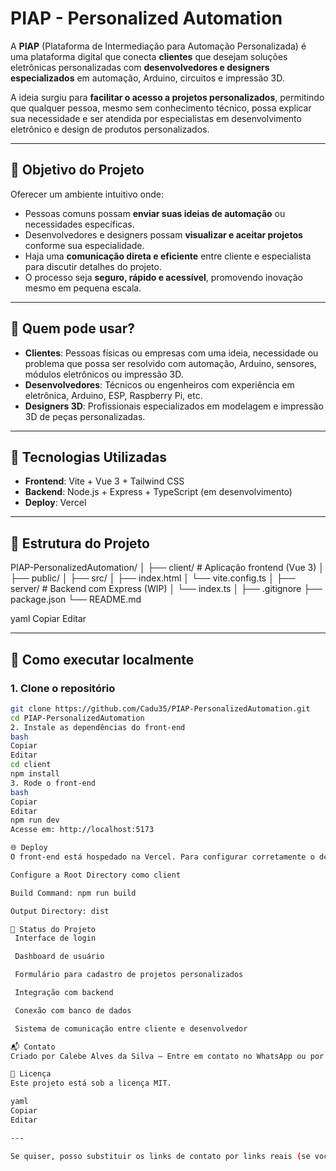 # PIAP - Personalized Automation

A **PIAP** (Plataforma de Intermediação para Automação Personalizada) é uma plataforma digital que conecta **clientes** que desejam soluções eletrônicas personalizadas com **desenvolvedores e designers especializados** em automação, Arduino, circuitos e impressão 3D.

A ideia surgiu para **facilitar o acesso a projetos personalizados**, permitindo que qualquer pessoa, mesmo sem conhecimento técnico, possa explicar sua necessidade e ser atendida por especialistas em desenvolvimento eletrônico e design de produtos personalizados.

---

## 🧠 Objetivo do Projeto

Oferecer um ambiente intuitivo onde:

- Pessoas comuns possam **enviar suas ideias de automação** ou necessidades específicas.
- Desenvolvedores e designers possam **visualizar e aceitar projetos** conforme sua especialidade.
- Haja uma **comunicação direta e eficiente** entre cliente e especialista para discutir detalhes do projeto.
- O processo seja **seguro, rápido e acessível**, promovendo inovação mesmo em pequena escala.

---

## 👤 Quem pode usar?

- **Clientes**: Pessoas físicas ou empresas com uma ideia, necessidade ou problema que possa ser resolvido com automação, Arduino, sensores, módulos eletrônicos ou impressão 3D.
- **Desenvolvedores**: Técnicos ou engenheiros com experiência em eletrônica, Arduino, ESP, Raspberry Pi, etc.
- **Designers 3D**: Profissionais especializados em modelagem e impressão 3D de peças personalizadas.

---

## 🚀 Tecnologias Utilizadas

- **Frontend**: Vite + Vue 3 + Tailwind CSS
- **Backend**: Node.js + Express + TypeScript (em desenvolvimento)
- **Deploy**: Vercel

---

## 📁 Estrutura do Projeto

PIAP-PersonalizedAutomation/
│
├── client/ # Aplicação frontend (Vue 3)
│ ├── public/
│ ├── src/
│ ├── index.html
│ └── vite.config.ts
│
├── server/ # Backend com Express (WIP)
│ └── index.ts
│
├── .gitignore
├── package.json
└── README.md

yaml
Copiar
Editar

---

## 🔧 Como executar localmente

### 1. Clone o repositório

```bash
git clone https://github.com/Cadu35/PIAP-PersonalizedAutomation.git
cd PIAP-PersonalizedAutomation
2. Instale as dependências do front-end
bash
Copiar
Editar
cd client
npm install
3. Rode o front-end
bash
Copiar
Editar
npm run dev
Acesse em: http://localhost:5173

🌐 Deploy
O front-end está hospedado na Vercel. Para configurar corretamente o deploy:

Configure a Root Directory como client

Build Command: npm run build

Output Directory: dist

📌 Status do Projeto
 Interface de login

 Dashboard de usuário

 Formulário para cadastro de projetos personalizados

 Integração com backend

 Conexão com banco de dados

 Sistema de comunicação entre cliente e desenvolvedor

📬 Contato
Criado por Calebe Alves da Silva — Entre em contato no WhatsApp ou por LinkedIn

📄 Licença
Este projeto está sob a licença MIT.

yaml
Copiar
Editar

---

Se quiser, posso substituir os links de contato por links reais (se você me passar seu número e/ou perfil do LinkedIn), e também ajustar a descrição se quiser focar mais em Arduino, automação residencial ou outro foco específico. Deseja isso?








